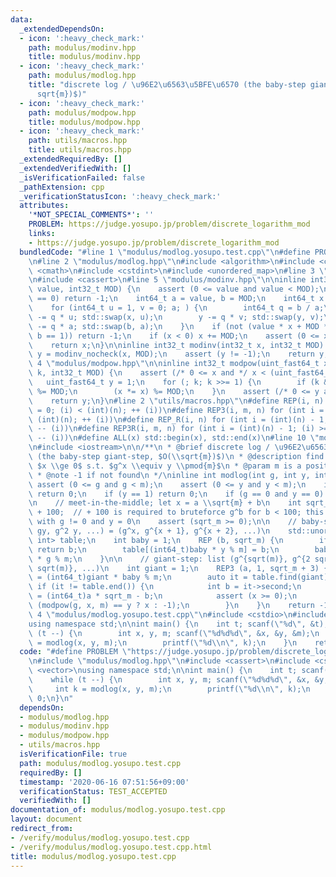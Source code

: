 ```yaml
---
data:
  _extendedDependsOn:
  - icon: ':heavy_check_mark:'
    path: modulus/modinv.hpp
    title: modulus/modinv.hpp
  - icon: ':heavy_check_mark:'
    path: modulus/modlog.hpp
    title: "discrete log / \u96E2\u6563\u5BFE\u6570 (the baby-step giant-step, $O(\\\
      sqrt{m})$)"
  - icon: ':heavy_check_mark:'
    path: modulus/modpow.hpp
    title: modulus/modpow.hpp
  - icon: ':heavy_check_mark:'
    path: utils/macros.hpp
    title: utils/macros.hpp
  _extendedRequiredBy: []
  _extendedVerifiedWith: []
  _isVerificationFailed: false
  _pathExtension: cpp
  _verificationStatusIcon: ':heavy_check_mark:'
  attributes:
    '*NOT_SPECIAL_COMMENTS*': ''
    PROBLEM: https://judge.yosupo.jp/problem/discrete_logarithm_mod
    links:
    - https://judge.yosupo.jp/problem/discrete_logarithm_mod
  bundledCode: "#line 1 \"modulus/modlog.yosupo.test.cpp\"\n#define PROBLEM \"https://judge.yosupo.jp/problem/discrete_logarithm_mod\"\
    \n#line 2 \"modulus/modlog.hpp\"\n#include <algorithm>\n#include <climits>\n#include\
    \ <cmath>\n#include <cstdint>\n#include <unordered_map>\n#line 3 \"modulus/modinv.hpp\"\
    \n#include <cassert>\n#line 5 \"modulus/modinv.hpp\"\n\ninline int32_t modinv_nocheck(int32_t\
    \ value, int32_t MOD) {\n    assert (0 <= value and value < MOD);\n    if (value\
    \ == 0) return -1;\n    int64_t a = value, b = MOD;\n    int64_t x = 0, y = 1;\n\
    \    for (int64_t u = 1, v = 0; a; ) {\n        int64_t q = b / a;\n        x\
    \ -= q * u; std::swap(x, u);\n        y -= q * v; std::swap(y, v);\n        b\
    \ -= q * a; std::swap(b, a);\n    }\n    if (not (value * x + MOD * y == b and\
    \ b == 1)) return -1;\n    if (x < 0) x += MOD;\n    assert (0 <= x and x < MOD);\n\
    \    return x;\n}\n\ninline int32_t modinv(int32_t x, int32_t MOD) {\n    int32_t\
    \ y = modinv_nocheck(x, MOD);\n    assert (y != -1);\n    return y;\n}\n#line\
    \ 4 \"modulus/modpow.hpp\"\n\ninline int32_t modpow(uint_fast64_t x, uint64_t\
    \ k, int32_t MOD) {\n    assert (/* 0 <= x and */ x < (uint_fast64_t)MOD);\n \
    \   uint_fast64_t y = 1;\n    for (; k; k >>= 1) {\n        if (k & 1) (y *= x)\
    \ %= MOD;\n        (x *= x) %= MOD;\n    }\n    assert (/* 0 <= y and */ y < (uint_fast64_t)MOD);\n\
    \    return y;\n}\n#line 2 \"utils/macros.hpp\"\n#define REP(i, n) for (int i\
    \ = 0; (i) < (int)(n); ++ (i))\n#define REP3(i, m, n) for (int i = (m); (i) <\
    \ (int)(n); ++ (i))\n#define REP_R(i, n) for (int i = (int)(n) - 1; (i) >= 0;\
    \ -- (i))\n#define REP3R(i, m, n) for (int i = (int)(n) - 1; (i) >= (int)(m);\
    \ -- (i))\n#define ALL(x) std::begin(x), std::end(x)\n#line 10 \"modulus/modlog.hpp\"\
    \n#include <iostream>\n\n/**\n * @brief discrete log / \u96E2\u6563\u5BFE\u6570\
    \ (the baby-step giant-step, $O(\\sqrt{m})$)\n * @description find the smallest\
    \ $x \\ge 0$ s.t. $g^x \\equiv y \\pmod{m}$\n * @param m is a positive integer\n\
    \ * @note -1 if not found\n */\ninline int modlog(int g, int y, int m) {\n   \
    \ assert (0 <= g and g < m);\n    assert (0 <= y and y < m);\n    if (m == 1)\
    \ return 0;\n    if (y == 1) return 0;\n    if (g == 0 and y == 0) return 1;\n\
    \n    // meet-in-the-middle; let x = a \\sqrt{m} + b\n    int sqrt_m = sqrt(m)\
    \ + 100;  // + 100 is required to bruteforce g^b for b < 100; this avoids problems\
    \ with g != 0 and y = 0\n    assert (sqrt_m >= 0);\n\n    // baby-step: list (y,\
    \ gy, g^2 y, ...) = (g^x, g^{x + 1}, g^{x + 2}, ...)\n    std::unordered_map<int,\
    \ int> table;\n    int baby = 1;\n    REP (b, sqrt_m) {\n        if (baby == y)\
    \ return b;\n        table[(int64_t)baby * y % m] = b;\n        baby = (int64_t)baby\
    \ * g % m;\n    }\n\n    // giant-step: list (g^{sqrt(m)}, g^{2 sqrt(m)}, g^{3\
    \ sqrt(m)}, ...)\n    int giant = 1;\n    REP3 (a, 1, sqrt_m + 3) {\n        giant\
    \ = (int64_t)giant * baby % m;\n        auto it = table.find(giant);\n       \
    \ if (it != table.end()) {\n            int b = it->second;\n            int x\
    \ = (int64_t)a * sqrt_m - b;\n            assert (x >= 0);\n            return\
    \ (modpow(g, x, m) == y ? x : -1);\n        }\n    }\n    return -1;\n}\n#line\
    \ 4 \"modulus/modlog.yosupo.test.cpp\"\n#include <cstdio>\n#include <vector>\n\
    using namespace std;\n\nint main() {\n    int t; scanf(\"%d\", &t);\n    while\
    \ (t --) {\n        int x, y, m; scanf(\"%d%d%d\", &x, &y, &m);\n        int k\
    \ = modlog(x, y, m);\n        printf(\"%d\\n\", k);\n    }\n    return 0;\n}\n"
  code: "#define PROBLEM \"https://judge.yosupo.jp/problem/discrete_logarithm_mod\"\
    \n#include \"modulus/modlog.hpp\"\n#include <cassert>\n#include <cstdio>\n#include\
    \ <vector>\nusing namespace std;\n\nint main() {\n    int t; scanf(\"%d\", &t);\n\
    \    while (t --) {\n        int x, y, m; scanf(\"%d%d%d\", &x, &y, &m);\n   \
    \     int k = modlog(x, y, m);\n        printf(\"%d\\n\", k);\n    }\n    return\
    \ 0;\n}\n"
  dependsOn:
  - modulus/modlog.hpp
  - modulus/modinv.hpp
  - modulus/modpow.hpp
  - utils/macros.hpp
  isVerificationFile: true
  path: modulus/modlog.yosupo.test.cpp
  requiredBy: []
  timestamp: '2020-06-16 07:51:56+09:00'
  verificationStatus: TEST_ACCEPTED
  verifiedWith: []
documentation_of: modulus/modlog.yosupo.test.cpp
layout: document
redirect_from:
- /verify/modulus/modlog.yosupo.test.cpp
- /verify/modulus/modlog.yosupo.test.cpp.html
title: modulus/modlog.yosupo.test.cpp
---
```

